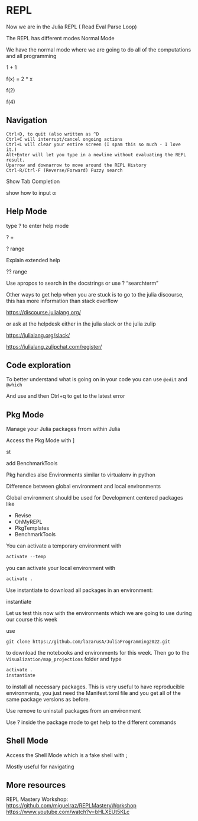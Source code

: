 # REPL

Now we are in the Julia REPL ( Read Eval Parse Loop)

The REPL has different modes
Normal Mode

We have the normal mode where we are going to do all of the computations and all programming

1 + 1

f(x) = 2 * x

f(2)

f(4)
## Navigation

    Ctrl+D, to quit (also written as ^D
    Ctrl+C will interrupt/cancel ongoing actions
    Ctrl+L will clear your entire screen (I spam this so much - I love it.)
    Alt+Enter will let you type in a newline without evaluating the REPL result.
    Uparrow and downarrow to move around the REPL History
    Ctrl-R/Ctrl-F (Reverse/Forward) Fuzzy search

Show Tab Completion

show how to input α

## Help Mode

type ? to enter help mode

? +

? range

Explain extended help

?? range

Use apropos to search in the docstrings or use ? “searchterm”

Other ways to get help when you are stuck is to go to the julia discourse, this has more information than stack overflow

https://discourse.julialang.org/

or ask at the helpdesk either in the julia slack or the julia zulip

https://julialang.org/slack/

https://julialang.zulipchat.com/register/


## Code exploration

To better understand what is going on in your code you can use `@edit` and `@which`

And use  <Num> and then Ctrl+q to get to the latest error 

## Pkg Mode

Manage your Julia packages frrom within Julia

Access the Pkg Mode with ]

st

add BenchmarkTools

Pkg handles also Environments similar to virtualenv in python

Difference between global environment and local environments

Global environment should be used for Development centered packages like

- Revise
- OhMyREPL
- PkgTemplates
- BenchmarkTools

You can activate a temporary environment with
```julia
activate --temp
```
you can activate your local environment with
```julia
activate .
```
Use instantiate to download all packages in an environment:

instantiate

Let us test this now with the environments which we are going to use during our course this week

use

```
git clone https://github.com/lazarusA/JuliaProgramming2022.git
```

to download the notebooks and environments for this week.
Then go to the `Visualization/map_projections` folder and type

```julia
activate .
instantiate
```
to install all necessary packages. 
This is very useful to have reproducible environments, you just need the Manifest.toml file and you get all of the same package versions as before. 

Use remove to uninstall packages from an environment

Use ? inside the package mode to get help to the different commands
## Shell Mode

Access the Shell Mode which is a fake shell with ;

Mostly useful for navigating

## More resources

REPL Mastery Workshop:
    https://github.com/miguelraz/REPLMasteryWorkshop
    https://www.youtube.com/watch?v=bHLXEUt5KLc

